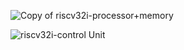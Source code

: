 
![Copy of riscv32i-processor+memory](https://github.com/WalidAkash/DESIGN_VERIFICATION/assets/65769832/46184246-23e4-4d6a-ba0e-391fe70d24fe)

![riscv32i-control Unit](https://user-images.githubusercontent.com/97729833/236616965-a8c49eec-85a3-48fa-b57f-4de21b9a90f8.jpg)
